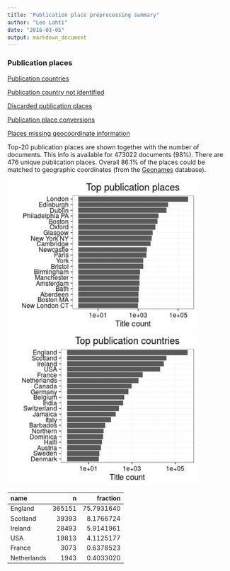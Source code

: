 ```yaml
---
title: "Publication place preprocessing summary"
author: "Leo Lahti"
date: "2016-03-05"
output: markdown_document
---
```


### Publication places

[Publication countries](output.tables/country_accepted.csv)

[Publication country not identified](output.tables/country_discarded.csv)

[Discarded publication places](output.tables/publication_place_discarded.csv)

[Publication place conversions](output.tables/publication_place_conversion_nontrivial.csv)

[Places missing geocoordinate information](output.tables/absentgeocoordinates.csv)


Top-20 publication places are shown together with the number of documents. This info is available for 473022 documents (98%). There are 476 unique publication places. Overall 86.1% of the places could be matched to geographic coordinates (from the [Geonames](http://download.geonames.org/export/dump/) database).


<img src="figure/summaryplace-1.png" title="plot of chunk summaryplace" alt="plot of chunk summaryplace" width="430px" /><img src="figure/summaryplace-2.png" title="plot of chunk summaryplace" alt="plot of chunk summaryplace" width="430px" />



|name        |      n|   fraction|
|:-----------|------:|----------:|
|England     | 365151| 75.7931640|
|Scotland    |  39393|  8.1766724|
|Ireland     |  28493|  5.9141961|
|USA         |  19813|  4.1125177|
|France      |   3073|  0.6378523|
|Netherlands |   1943|  0.4033020|
